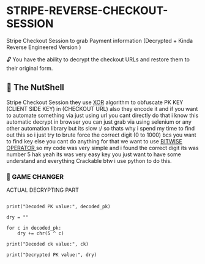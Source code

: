 # STRIPE-REVERSE-CHECKOUT-SESSION

Stripe Checkout Session to grab Payment information (Decrypted + Kinda Reverse Engineered Version )

🔓 You have the ability to decrypt the checkout URLs and restore them to their original form.

## 🧾 The NutShell

Stripe Checkout Session they use [XOR](https://en.wikipedia.org/wiki/XOR_cipher) algorithm to obfuscate PK KEY (CLIENT SIDE KEY) in (CHECKOUT URL) also they encode it and if you want to automate something via just using url you cant directly do that i know this automatic decrypt in browser you can just grab via using selenium or any other automation library but its slow :/  so thats why i spend my time to find out this so i just try to brute force the correct digit (0 to 1000) bcs you want to find key else you cant do anything for that we want to use [BITWISE OPERATOR ]([https://en.wikipedia.org/wiki/XOR_cipher]) so my code was very simple and i found the correct digit its was number 5 hak yeah its was very easy key you just want to have some understand and everything Crackable btw i use python to do this.

### 🔑 GAME CHANGER 

ACTUAL DECRYPTING PART

```

print("Decoded PK value:", decoded_pk)

dry = ""

for c in decoded_pk:
    dry += chr(5 ^ c)

print("Decoded ck value:", ck)

print("Decrypted PK value:", dry)

```
